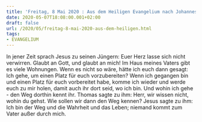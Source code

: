 ```yaml
---
title: 'Freitag, 8 Mai 2020 : Aus dem Heiligen Evangelium nach Johannes - Joh 14,1-6.'
date: 2020-05-07T18:08:00.001+02:00
draft: false
url: /2020/05/freitag-8-mai-2020-aus-dem-heiligen.html
tags: 
- EVANGELIUM
---
```


In jener Zeit sprach Jesus zu seinen Jüngern: Euer Herz lasse sich nicht verwirren. Glaubt an Gott, und glaubt an mich! Im Haus meines Vaters gibt es viele Wohnungen. Wenn es nicht so wäre, hätte ich euch dann gesagt: Ich gehe, um einen Platz für euch vorzubereiten? Wenn ich gegangen bin und einen Platz für euch vorbereitet habe, komme ich wieder und werde euch zu mir holen, damit auch ihr dort seid, wo ich bin. Und wohin ich gehe - den Weg dorthin kennt ihr. Thomas sagte zu ihm: Herr, wir wissen nicht, wohin du gehst. Wie sollen wir dann den Weg kennen? Jesus sagte zu ihm: Ich bin der Weg und die Wahrheit und das Leben; niemand kommt zum Vater außer durch mich.